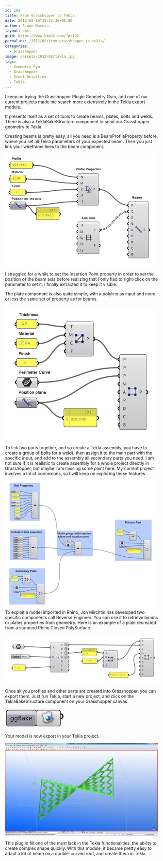 ```yaml
---
id: 192
title: From Grasshopper to Tekla
date: 2012-08-19T19:23:30+00:00
author: Simon Moreau
layout: post
guid: https://www.bim42.com/?p=192
permalink: /2012/08/from-grasshopper-to-tekla/
categories:
  - Grasshopper
image: /assets/2012/08/tekla.jpg
tags:
  - Geometry Gym
  - Grasshopper
  - Steel Detailing
  - Tekla
---
```

I keep on trying the Grasshopper Plugin Geometry Gym, and one of our current projects made me search more extensively in the Tekla export module.

It presents itself as a set of tools to create beams, plates, bolts and welds. There is also a TeklaBakeStructure component to send our Grasshopper geometry to Tekla.

Creating beams is pretty easy, all you need is a BeamProfileProperty before, where you set all Tekla parameters of your expected beam. Then you just link your wireframe lines to the beam component.

![beam](/assets/2012/08/beam.jpg)

I struggled for a while to set the Insertion Point property in order to set the position of the beam axis before realizing that I only had to right-click on the parameter to set it. I finally extracted it to keep it visible.

The plate component is also quite simple, with a polyline as input and more or less the same set of property as for beams.

![platebasic](/assets/2012/08/platebasic.jpg)

To link two parts together, and so create a Tekla assembly, you have to create a group of bolts (or a weld), then assign it to the main part with the specific input, and add to the assembly all secondary parts you need. I am not sure if it is realistic to create assembly for a whole project directly in Grasshopper, but maybe I am missing some point here. My current project involves a lot of connexions, so I will keep on exploring these features.

![assembly1](/assets/2012/08/assembly1.jpg)
To exploit a model imported in Rhino, Jon Mirchtin has developed two specific components call Reverse Engineer. You can use it to retrieve beams or plates properties from geometry. Here is an example of a plate recreated from a standard Rhino Closed PolySurface.

![reverseengineering](/assets/2012/08/reverseengineering.jpg)

Once all you profiles and other parts are created into Grasshopper, you can export them. Just run Tekla, start a new project, and click on the TeklaBakeStructure component on your Grasshopper canvas.

![bake](/assets/2012/08/bake.jpg)

Your model is now export in your Tekla project.

![tekla](/assets/2012/08/tekla.jpg)

This plug in fill one of the most lack in the Tekla functionalities, the ability to create complex shape quickly. With this module, it became pretty easy to adapt a lot of beam on a double-curved roof, and create them in Tekla.